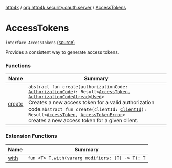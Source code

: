 [http4k](../../index.md) / [org.http4k.security.oauth.server](../index.md) / [AccessTokens](./index.md)

# AccessTokens

`interface AccessTokens` [(source)](https://github.com/http4k/http4k/blob/master/http4k-security-oauth/src/main/kotlin/org/http4k/security/oauth/server/AccessTokens.kt#L9)

Provides a consistent way to generate access tokens.

### Functions

| Name | Summary |
|---|---|
| [create](create.md) | `abstract fun create(authorizationCode: `[`AuthorizationCode`](../-authorization-code/index.md)`): Result<`[`AccessToken`](../../org.http4k.security/-access-token/index.md)`, `[`AuthorizationCodeAlreadyUsed`](../-authorization-code-already-used.md)`>`<br>Creates a new access token for a valid authorization code.`abstract fun create(clientId: `[`ClientId`](../-client-id/index.md)`): Result<`[`AccessToken`](../../org.http4k.security/-access-token/index.md)`, `[`AccessTokenError`](../-access-token-error.md)`>`<br>creates a new access token for a given client. |

### Extension Functions

| Name | Summary |
|---|---|
| [with](../../org.http4k.core/with.md) | `fun <T> `[`T`](../../org.http4k.core/with.md#T)`.with(vararg modifiers: (`[`T`](../../org.http4k.core/with.md#T)`) -> `[`T`](../../org.http4k.core/with.md#T)`): `[`T`](../../org.http4k.core/with.md#T) |
